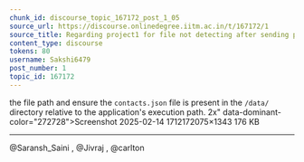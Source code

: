 ```yaml
---
chunk_id: discourse_topic_167172_post_1_05
source_url: https://discourse.onlinedegree.iitm.ac.in/t/167172/1
source_title: Regarding project1 for file not detecting after sending post request
content_type: discourse
tokens: 80
username: Sakshi6479
post_number: 1
topic_id: 167172
---
```


 the file path and ensure the `contacts.json` file is present in the `/data/` directory relative to the application's execution path. 2x" data-dominant-color="272728">Screenshot 2025-02-14 1712172075×1343 176 KB

---

@Saransh_Saini , @Jivraj , @carlton

